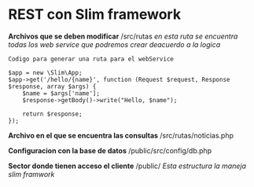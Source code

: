 # REST con Slim framework
**Archivos que se deben modificar**
/src/rutas
*en esta ruta se encuentra todas los web service que podremos crear deacuerdo a la logica*

`Codigo para generar una ruta para el webService`
```
$app = new \Slim\App;
$app->get('/hello/{name}', function (Request $request, Response $response, array $args) {
    $name = $args['name'];
    $response->getBody()->write("Hello, $name");

    return $response;
});
```
**Archivo en el que se encuentra las consultas**
/src/rutas/noticias.php

**Configuracion con la base de datos**
/public/src/config/db.php

**Sector donde tienen acceso el cliente**
/public/
*Esta estructura la maneja slim framwork*